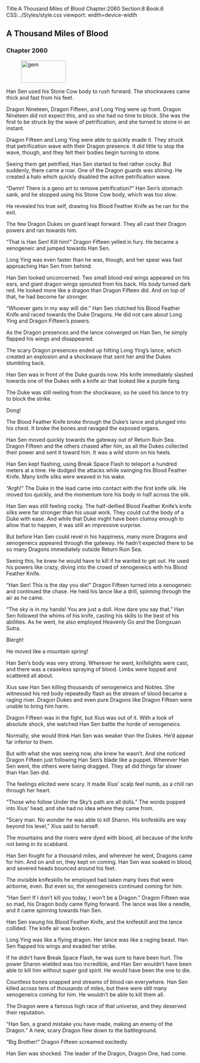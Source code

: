 Title:A Thousand Miles of Blood 
Chapter:2060 
Section:8 
Book:6 
CSS:../Styles/style.css 
viewport: width=device-width
  
## A Thousand Miles of Blood
### Chapter 2060 
<figure>
	<img src="../Images/gem.gif" alt="gem" id="gem" width="120" height="60" />
</figure>
  

  
  Han Sen used his Stone Cow body to rush forward. The shockwaves came thick and fast from his feet.

Dragon Nineteen, Dragon Fifteen, and Long Ying were up front. Dragon Nineteen did not expect this, and so she had no time to block. She was the first to be struck by the wave of petrification, and she turned to stone in an instant.

Dragon Fifteen and Long Ying were able to quickly evade it. They struck that petrification wave with their Dragon presence. It did little to stop the wave, though, and they felt their bodies begin turning to stone.

Seeing them get petrified, Han Sen started to feel rather cocky. But suddenly, there came a roar. One of the Dragon guards was shining. He created a halo which quickly disabled the active petrification wave.

“Damn! There is a geno art to remove petrification?” Han Sen’s stomach sank, and he stopped using his Stone Cow body, which was too slow.

He revealed his true self, drawing his Blood Feather Knife as he ran for the exit.

The few Dragon Dukes on guard leapt forward. They all cast their Dragon powers and ran towards him.

“That is Han Sen! Kill him!” Dragon Fifteen yelled in fury. He became a xenogeneic and jumped towards Han Sen.

Long Ying was even faster than he was, though, and her spear was fast approaching Han Sen from behind.

Han Sen looked unconcerned. Two small blood-red wings appeared on his ears, and giant dragon wings sprouted from his back. His body turned dark red. He looked more like a dragon than Dragon Fifteen did. And on top of that, he had become far stronger.

“Whoever gets in my way will die.” Han Sen clutched his Blood Feather Knife and raced towards the Duke Dragons. He did not care about Long Ying and Dragon Fifteen’s powers.

As the Dragon presences and the lance converged on Han Sen, he simply flapped his wings and disappeared.

The scary Dragon presences ended up hitting Long Ying’s lance, which created an explosion and a shockwave that sent her and the Dukes stumbling back.

Han Sen was in front of the Duke guards now. His knife immediately slashed towards one of the Dukes with a knife air that looked like a purple fang.

The Duke was still reeling from the shockwave, so he used his lance to try to block the strike.

Dong!

The Blood Feather Knife broke through the Duke’s lance and plunged into his chest. It broke the bones and ravaged the exposed organs.

Han Sen moved quickly towards the gateway out of Return Ruin Sea. Dragon Fifteen and the others chased after him, as all the Dukes collected their power and sent it toward him. It was a wild storm on his heels.

Han Sen kept flashing, using Break Space Flash to teleport a hundred meters at a time. He dodged the attacks while swinging his Blood Feather Knife. Many knife silks were weaved in his wake.

“Argh!” The Duke in the lead came into contact with the first knife silk. He moved too quickly, and the momentum tore his body in half across the silk.

Han Sen was still feeling cocky. The half-deified Blood Feather Knife’s knife silks were far stronger than his usual work. They could cut the body of a Duke with ease. And while that Duke might have been clumsy enough to allow that to happen, it was still an impressive surprise.

But before Han Sen could revel in his happiness, many more Dragons and xenogeneics appeared through the gateway. He hadn’t expected there to be so many Dragons immediately outside Return Ruin Sea.

Seeing this, he knew he would have to kill if he wanted to get out. He used his powers like crazy, diving into the crowd of xenogeneics with his Blood Feather Knife.

“Han Sen! This is the day you die!” Dragon Fifteen turned into a xenogeneic and continued the chase. He held his lance like a drill, spinning through the air as he came.

“The sky is in my hands! You are just a doll. How dare you say that.” Han Sen followed the whims of his knife, casting his skills to the best of his abilities. As he went, he also employed Heavenly Go and the Dongxuan Sutra.

Blergh!

He moved like a mountain spring!

Han Sen’s body was very strong. Wherever he went, knifelights were cast, and there was a ceaseless spraying of blood. Limbs were lopped and scattered all about.

Xius saw Han Sen killing thousands of xenogeneics and Nobles. She witnessed his red body repeatedly flash as the stream of blood became a raging river. Dragon Dukes and even pure Dragons like Dragon Fifteen were unable to bring him harm.

Dragon Fifteen was in the fight, but Xius was out of it. With a look of absolute shock, she watched Han Sen battle the horde of xenogeneics.

Normally, she would think Han Sen was weaker than the Dukes. He’d appear far inferior to them.

But with what she was seeing now, she knew he wasn’t. And she noticed Dragon Fifteen just following Han Sen’s blade like a puppet. Wherever Han Sen went, the others were being dragged. They all did things far slower than Han Sen did.

The feelings elicited were scary. It made Xius’ scalp feel numb, as a chill ran through her heart.

“Those who follow Under the Sky’s path are all dolls.” The words popped into Xius’ head, and she had no idea where they came from.

“Scary man. No wonder he was able to kill Sharon. His knifeskills are way beyond his level,” Xius said to herself.

The mountains and the rivers were dyed with blood, all because of the knife not being in its scabbard.

Han Sen fought for a thousand miles, and wherever he went, Dragons came for him. And on and on, they kept on coming. Han Sen was soaked in blood, and severed heads bounced around his feet.

The invisible knifeskills he employed had taken many lives that were airborne, even. But even so, the xenogeneics continued coming for him.

“Han Sen! If I don’t kill you today, I won’t be a Dragon.” Dragon Fifteen was so mad, his Dragon body came flying forward. The lance was like a needle, and it came spinning towards Han Sen.

Han Sen swung his Blood Feather Knife, and the knifeskill and the lance collided. The knife air was broken.

Long Ying was like a flying dragon. Her lance was like a raging beast. Han Sen flapped his wings and evaded her strike.

If he didn’t have Break Space Flash, he was sure to have been hurt. The power Sharon wielded was too incredible, and Han Sen wouldn’t have been able to kill him without super god spirit. He would have been the one to die.

Countless bones snapped and streams of blood ran everywhere. Han Sen killed across tens of thousands of miles, but there were still many xenogeneics coming for him. He wouldn’t be able to kill them all.

The Dragon were a famous high race of that universe, and they deserved their reputation.

“Han Sen, a grand mistake you have made, making an enemy of the Dragon.” A new, scary Dragon flew down to the battleground.

“Big Brother!” Dragon Fifteen screamed excitedly.

Han Sen was shocked. The leader of the Dragon, Dragon One, had come.
